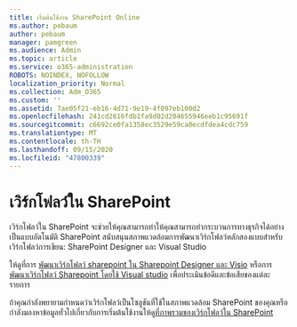 ```yaml
---
title: เริ่มต้นใช้งาน SharePoint Online
ms.author: pebaum
author: pebaum
manager: pamgreen
ms.audience: Admin
ms.topic: article
ms.service: o365-administration
ROBOTS: NOINDEX, NOFOLLOW
localization_priority: Normal
ms.collection: Adm_O365
ms.custom: ''
ms.assetid: 7ae05f21-eb16-4d71-9e19-4f097eb100d2
ms.openlocfilehash: 241cd2616fdb1fa9d02d204655946eeb1c95691f
ms.sourcegitcommit: c6692ce0fa1358ec3529e59ca0ecdfdea4cdc759
ms.translationtype: MT
ms.contentlocale: th-TH
ms.lasthandoff: 09/15/2020
ms.locfileid: "47800339"
---
```

# <a name="workflows-in-sharepoint"></a>เวิร์กโฟลว์ใน SharePoint

เวิร์กโฟลว์ใน SharePoint จะช่วยให้คุณสามารถทำให้คุณสามารถทำกระบวนการทางธุรกิจได้อย่างเป็นแบบอัตโนมัติ SharePoint สนับสนุนสภาพแวดล้อมการพัฒนาเวิร์กโฟลว์หลักสองแบบสำหรับเวิร์กโฟลว์การเขียน: SharePoint Designer และ Visual Studio 

ให้ดูที่การ [พัฒนาเวิร์กโฟลว์ sharepoint ใน Sharepoint Designer และ Visio](https://docs.microsoft.com/sharepoint/dev/general-development/develop-sharepoint-workflows-using-visual-studio) หรือการ [พัฒนาเวิร์กโฟลว์ Sharepoint โดยใช้ Visual studio](https://docs.microsoft.com/sharepoint/dev/general-development/develop-sharepoint-workflows-using-visual-studio) เพื่อประเมินข้อดีและข้อเสียของแต่ละรายการ 

ถ้าคุณกำลังพยายามกำหนดว่าเวิร์กโฟลว์เป็นโซลูชันที่ใช้ในสภาพแวดล้อม SharePoint ของคุณหรือกำลังมองหาข้อมูลทั่วไปเกี่ยวกับการเริ่มต้นใช้งานให้ดู[ที่ภาพรวมของเวิร์กโฟลว์ใน SharePoint](https://docs.microsoft.com/sharepoint/dev/general-development/get-started-with-workflows-in-sharepoint#overview-of-workflows-in-sharepoint)